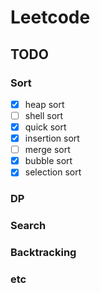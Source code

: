 # Leetcode

## TODO

### Sort

- [x] heap sort 
- [ ] shell sort
- [x] quick sort
- [x] insertion sort
- [ ] merge sort
- [x] bubble sort
- [x] selection sort

### DP

### Search

### Backtracking

### etc